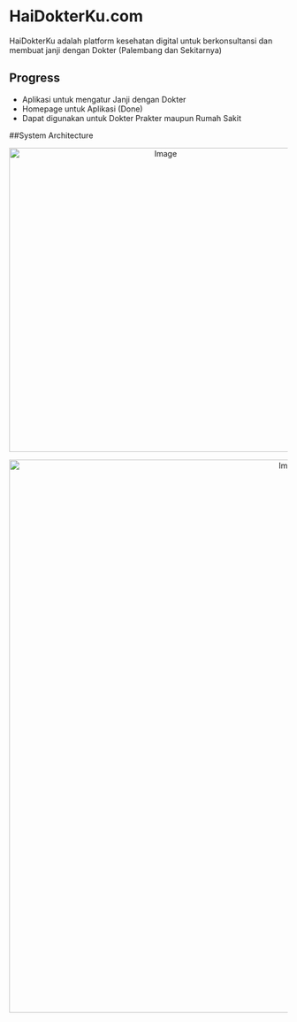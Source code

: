 # HaiDokterKu.com
HaiDokterKu adalah platform kesehatan digital untuk berkonsultansi dan membuat janji dengan Dokter (Palembang dan Sekitarnya)

## Progress
- Aplikasi untuk mengatur Janji dengan Dokter
- Homepage untuk Aplikasi (Done)
- Dapat digunakan untuk Dokter Prakter maupun Rumah Sakit

##System Architecture
<p align="center">
	<img src="https://i.imgur.com/9OrLuA6.jpg" alt="Image" height="550"/>


<p align="center">
	<img src="https://i.imgur.com/aKQRbLn.png" alt="Image" height="1000"/>


